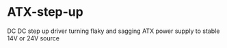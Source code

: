 # ATX-step-up
DC DC step up driver turning flaky and sagging ATX power supply to stable 14V or 24V source
